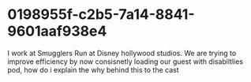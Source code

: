 # 0198955f-c2b5-7a14-8841-9601aaf938e4
I work at Smugglers Run at Disney hollywood studios. We are trying to improve efficiency by now consisnetly loading our guest with disabiltlies pod, how do i explain the why behind this to the cast
